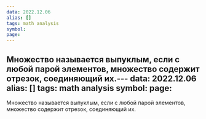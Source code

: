 ```yaml
---
data: 2022.12.06
alias: []
tags: math analysis
symbol:
page:
---
```

Множество называется выпуклым, если с любой парой элементов, множество содержит отрезок, соединяющий их.                                                                                                                                                                                                                                                                                  ---
data: 2022.12.06
alias: []
tags: math analysis
symbol:
page:
---
Множество называется выпуклым, если с любой парой элементов, множество содержит отрезок, соединяющий их.
